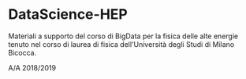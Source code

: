 # DataScience-HEP

Materiali a supporto del corso di BigData per la fisica delle alte energie tenuto nel corso di laurea
di fisica dell'Università degli Studi di Milano Bicocca.

A/A 2018/2019
